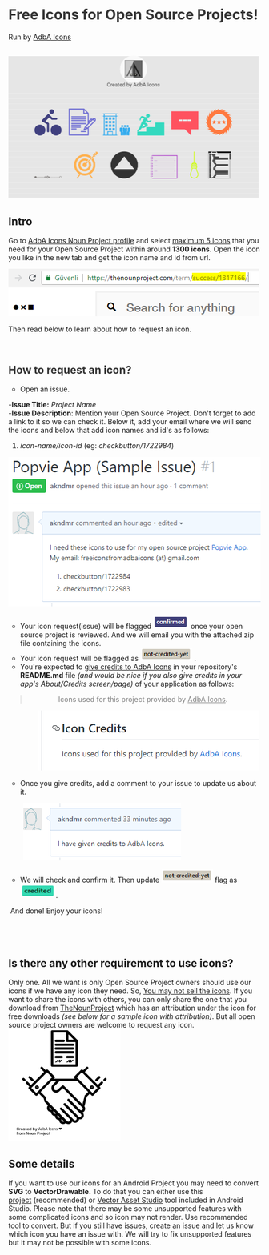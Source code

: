 <!-- #######  Free Icons for Open Source Projects by AdbA Icons #########-->
<h1 style="color: #5e9ca0;"><span style="color: #333333;">Free Icons for Open Source Projects!</span></h1>
<p>Run by <a href="https://thenounproject.com/adbaicons/">AdbA Icons</a></p>
<h2 style="color: #2e6c80;"><span style="color: #333333;"><img src="https://raw.githubusercontent.com/akndmr/adbaicons/master/img/adbaicons_cover.png" alt="" width="500" height="284" /></span></h2>
<h2>Intro</h2>
<p>Go to <a href="https://thenounproject.com/adbaicons">AdbA Icons Noun Project profile</a> and select <span style="text-decoration: underline;">maximum 5 icons</span> that you need for your Open Source Project within around <strong>1300 icons</strong>. Open the icon you like in the new tab and get the icon name and id from url.</p>
<p><img src="https://raw.githubusercontent.com/akndmr/adbaicons/master/img/icon_name_and_id.PNG" alt="Icon URL" width="501" height="95" /></p>
<p>Then read below to learn about how to request an icon.</p>
<p>&nbsp;</p>
<h2 style="color: #2e6c80;"><span style="color: #333333;">How to request an icon?</span></h2>
<ul style="list-style-type: circle;">
<li>Open an issue.</li>
</ul>
<p>-<strong>Issue Title:</strong> <em>Project Name&nbsp;<br /></em>-<strong>Issue Description</strong>: Mention your Open Source Project. Don't forget to add a link to it so we can check it. Below it, add your email where we will send the icons and below that add icon names and id's as follows:&nbsp;</p>
<ol>
<li><em>icon-name/icon-id</em> (eg: <em>checkbutton/1722984</em>)</li>
</ol>
<p><img src="https://raw.githubusercontent.com/akndmr/adbaicons/master/img/issue_sample_1.PNG" alt="Issue sample" width="511" height="299" /></p>
<ul style="list-style-type: circle;">
<li>Your icon request(issue) will be flagged&nbsp;<img src="https://raw.githubusercontent.com/akndmr/adbaicons/master/img/label_confirmed.PNG" alt="" width="71" height="28" />&nbsp;once your open source project is reviewed. And we will email you with the attached zip file containing the icons.</li>
<li>Your icon request will be flagged as&nbsp;<img src="https://raw.githubusercontent.com/akndmr/adbaicons/master/img/label_not_credited_yet.PNG" alt="" width="103" height="27" />&nbsp;.</li>
<li>You're expected to <span style="text-decoration: underline;">give credits to AdbA Icons</span> in your repository's <strong>README.md</strong> file <em>(and would be nice if you also give credits in your app's About/Credits screen/page)</em> of your application as follows:</li>
</ul>
<blockquote>
<p style="padding-left: 60px;"><span style="color: #808080;">Icons used for this project provided by&nbsp;<a style="color: #808080;" href="https://github.com/akndmr/adbaicons">AdbA Icons</a>.</span></p>
</blockquote>
<p style="padding-left: 60px;"><span style="color: #808080;"><img src="https://raw.githubusercontent.com/akndmr/adbaicons/master/img/icon_credit.PNG" alt="Icon credits" width="440" height="120" /></span></p>
<ul style="list-style-type: circle;">
<li>Once you give credits, add a comment to your issue to update us about it.</li>
</ul>
<p style="padding-left: 30px;"><img src="https://raw.githubusercontent.com/akndmr/adbaicons/master/img/credits_given_comment.PNG" alt="Credits given comment"/></p>
<ul style="list-style-type: circle;">
<li>We will check and confirm it. Then update&nbsp;<img src="https://raw.githubusercontent.com/akndmr/adbaicons/master/img/label_not_credited_yet.PNG" alt="" width="103" height="27" /> flag as&nbsp;<img src="https://raw.githubusercontent.com/akndmr/adbaicons/master/img/label_credited.PNG" alt="" width="71" height="28" />.</li>
</ul>
<p>&nbsp;And done! Enjoy your icons!</p>
<h2>&nbsp;</h2>
<h2>Is there any other requirement to use icons?</h2>
<p>Only one. All we want is only Open Source Project owners should use our icons if we have any icon they need. So,&nbsp;<span style="text-decoration: underline;">You may not sell the icons</span>. If you want to share the icons with others, you can only share the one that you download from <a href="https://thenounproject.com/adbaicons">TheNounProject</a> which has an attribution under the icon for free downloads <em>(see below for a sample icon with attribution)</em>. But all open source project owners are welcome to request any icon.<br /><img src="https://raw.githubusercontent.com/akndmr/adbaicons/master/img/noun_business%20deal_1723293.png" alt="AdbA Icons icon with attribution" width="224" height="224" /></p>

<h2>Some details</h2>
<p>If you want to use our icons for an Android Project you may need to convert <strong>SVG</strong> to <strong>VectorDrawable.&nbsp;</strong>To do that you can either use this <a href="http://a-student.github.io/SvgToVectorDrawableConverter.Web/">project</a>&nbsp;(recommended) or <a href="https://developer.android.com/studio/write/vector-asset-studio#svg">Vector Asset Studio</a> tool included in Android Studio. Please note that there may be some unsupported features with some complicated icons and so icon may not render. Use recommended tool to convert. But if you still have issues, create an issue and let us know which icon you have an issue with. We will try to fix unsupported features but it may not be possible with some icons.<br /><br /></p>
